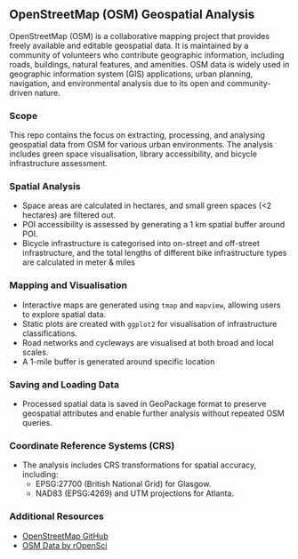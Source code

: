 ## OpenStreetMap (OSM) Geospatial Analysis

OpenStreetMap (OSM) is a collaborative mapping project that provides freely available and editable geospatial data. It is maintained by a community of volunteers who contribute geographic information, including roads, buildings, natural features, and amenities. OSM data is widely used in geographic information system (GIS) applications, urban planning, navigation, and environmental analysis due to its open and community-driven nature.

### Scope
This repo contains the focus on extracting, processing, and analysing geospatial data from OSM for various urban environments. The analysis includes green space visualisation, library accessibility, and bicycle infrastructure assessment.

### Spatial Analysis
- Space areas are calculated in hectares, and small green spaces (<2 hectares) are filtered out.
- POI accessibility is assessed by generating a 1 km spatial buffer around POI.
- Bicycle infrastructure is categorised into on-street and off-street infrastructure, and the total lengths of different bike infrastructure types are calculated in meter & miles 

### Mapping and Visualisation
- Interactive maps are generated using `tmap` and `mapview`, allowing users to explore spatial data.
- Static plots are created with `ggplot2` for visualisation of infrastructure classifications.
- Road networks and cycleways are visualised at both broad and local scales.
- A 1-mile buffer is generated around specific location

### Saving and Loading Data
- Processed spatial data is saved in GeoPackage format to preserve geospatial attributes and enable further analysis without repeated OSM queries.

### Coordinate Reference Systems (CRS)
- The analysis includes CRS transformations for spatial accuracy, including:
  - EPSG:27700 (British National Grid) for Glasgow.
  - NAD83 (EPSG:4269) and UTM projections for Atlanta.

### Additional Resources
- [OpenStreetMap GitHub](https://github.com/openstreetmap)
- [OSM Data by rOpenSci](https://github.com/ropensci/osmdata)